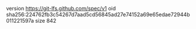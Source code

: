 version https://git-lfs.github.com/spec/v1
oid sha256:224762fb3c54267d7aad5cd56845ad27e74152a69e65edae72944b011221597a
size 842
